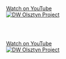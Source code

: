 [Watch on YouTube](https://www.youtube.com/watch?v=liLBDDvM5BM) <br>
[![DW Olsztyn Project](https://img.youtube.com/vi/liLBDDvM5BM/0.jpg)](https://www.youtube.com/watch?v=liLBDDvM5BM) <br>

<br><br>

[Watch on YouTube](https://www.youtube.com/watch?v=0iVnGhNAMr0) <br>
[![DW Olsztyn Project](https://img.youtube.com/vi/0iVnGhNAMr0/0.jpg)](https://www.youtube.com/watch?v=0iVnGhNAMr0) <br>
